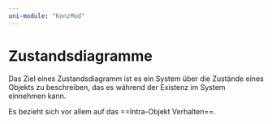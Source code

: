 ```yaml
---
uni-module: "KonzMod"
---
```


# Zustandsdiagramme

Das Ziel eines Zustandsdiagramm ist es ein System über die Zustände eines Objekts zu beschreiben, das es während der Existenz im System einnehmen kann.

Es bezieht sich vor allem auf das ==Intra-Objekt Verhalten==.
